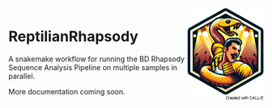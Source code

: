 <img src="hex_sticker.png" alt="hex sticker" align="right" width="150"/>

# ReptilianRhapsody
A snakemake workflow for running the BD Rhapsody Sequence Analysis Pipeline on multiple samples in 
parallel.

More documentation coming soon.
